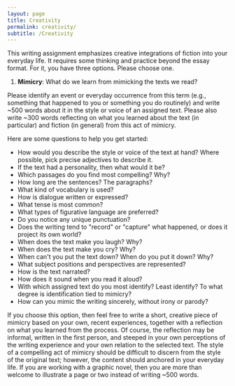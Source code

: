 ```yaml
---
layout: page
title: Creativity
permalink: creativity/
subtitle: /Creativity
---
```

This writing assignment emphasizes creative integrations of fiction into your everyday life. It requires some thinking and practice beyond the essay format. For it, you have three options. Please choose one. 

1) **Mimicry**: What do we learn from mimicking the texts we read? 

Please identify an event or everyday occurrence from this term (e.g., something that happened to you or something you do routinely) and write ~500 words about it in the style or voice of an assigned text. Please also write ~300 words reflecting on what you learned about the text (in particular) and fiction (in general) from this act of mimicry.  

Here are some questions to help you get started: 

* How would you describe the style or voice of the text at hand? Where possible, pick precise adjectives to describe it.  
* If the text had a personality, then what would it be? 
* Which passages do you find most compelling? Why? 
* How long are the sentences? The paragraphs? 
* What kind of vocabulary is used? 
* How is dialogue written or expressed? 
* What tense is most common? 
* What types of figurative language are preferred?
* Do you notice any unique punctuation? 
* Does the writing tend to "record" or "capture" what happened, or does it project its own world? 
* When does the text make you laugh? Why? 
* When does the text make you cry? Why? 
* When can't you put the text down? When do you put it down? Why? 
* What subject positions and perspectives are represented? 
* How is the text narrated? 
* How does it sound when you read it aloud? 
* With which assigned text do you most identify? Least identify? To what degree is identification tied to mimicry? 
* How can you mimic the writing sincerely, without irony or parody? 

If you choose this option, then feel free to write a short, creative piece of mimicry based on your own, recent experiences, together with a reflection on what you learned from the process. Of course, the reflection may be informal, written in the first person, and steeped in your own perceptions of the writing experience and your own relation to the selected text. The style of a compelling act of mimicry should be difficult to discern from the style of the original text; however, the content should anchored in your everyday life. If you are working with a graphic novel, then you are more than welcome to illustrate a page or two instead of writing ~500 words. 
